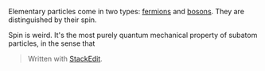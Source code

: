 Elementary particles come in two types: [fermions](https://en.wikipedia.org/wiki/Enrico_Fermi) and [bosons](https://en.wikipedia.org/wiki/Satyendra_Nath_Bose). They are distinguished by their spin.

Spin is weird. It's the most purely quantum mechanical property of subatom particles, in the sense that


> Written with [StackEdit](https://stackedit.io/).
<!--stackedit_data:
eyJoaXN0b3J5IjpbMTIzMTg2NzcwNywtMjY5NjIyNTI4XX0=
-->